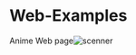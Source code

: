# Web-Examples
Anime Web page![scenner](https://user-images.githubusercontent.com/68226220/234712743-13dc8dd1-c555-48b5-98c6-cea1c6d54455.png)
